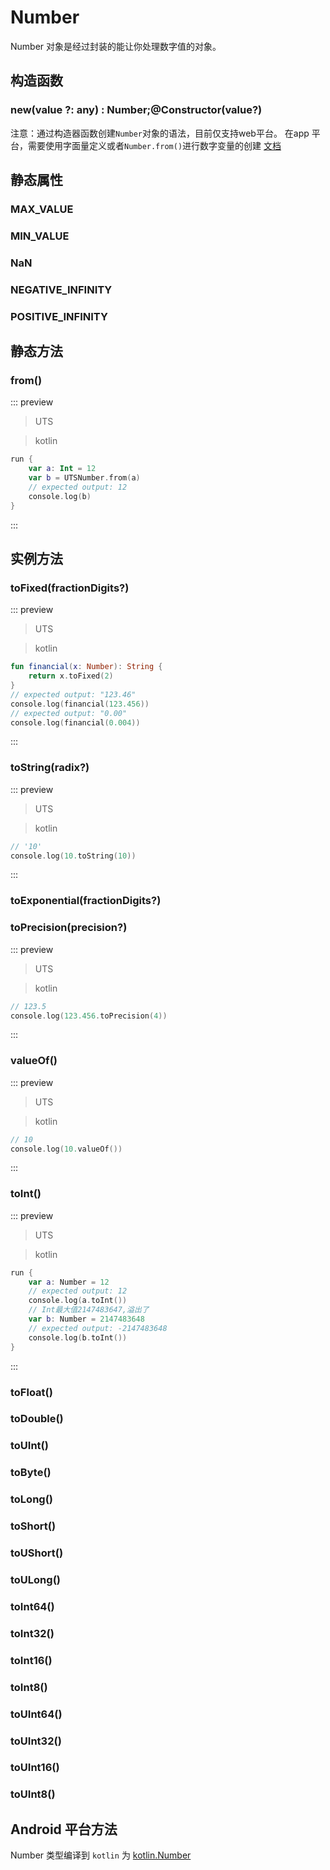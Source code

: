 # Number


Number 对象是经过封装的能让你处理数字值的对象。

## 构造函数

### new(value ?: any) : Number;@Constructor(value?)

<!-- UTSJSON.Number.Constructor.description -->

<!-- UTSJSON.Number.Constructor.param -->

<!-- UTSJSON.Number.Constructor.returnValue -->

<!-- UTSJSON.Number.Constructor.compatibility -->

<!-- UTSJSON.Number.Constructor.tutorial -->


注意：通过构造器函数创建`Number`对象的语法，目前仅支持web平台。 在app 平台，需要使用字面量定义或者`Number.from()`进行数字变量的创建 [文档](https://doc.dcloud.net.cn/uni-app-x/uts/data-type.html#%E6%95%B0%E5%AD%97-number)


## 静态属性

### MAX_VALUE

<!-- UTSJSON.Number.MAX_VALUE.description -->

<!-- UTSJSON.Number.MAX_VALUE.param -->

<!-- UTSJSON.Number.MAX_VALUE.returnValue -->

<!-- UTSJSON.Number.MAX_VALUE.test -->

<!-- UTSJSON.Number.MAX_VALUE.compatibility -->

<!-- UTSJSON.Number.MAX_VALUE.tutorial -->

### MIN_VALUE

<!-- UTSJSON.Number.MIN_VALUE.description -->

<!-- UTSJSON.Number.MIN_VALUE.param -->

<!-- UTSJSON.Number.MIN_VALUE.returnValue -->

<!-- UTSJSON.Number.MIN_VALUE.test -->

<!-- UTSJSON.Number.MIN_VALUE.compatibility -->

<!-- UTSJSON.Number.MIN_VALUE.tutorial -->

### NaN

<!-- UTSJSON.Number.NaN.description -->

<!-- UTSJSON.Number.NaN.param -->

<!-- UTSJSON.Number.NaN.returnValue -->

<!-- UTSJSON.Number.NaN.test -->

<!-- UTSJSON.Number.NaN.compatibility -->

<!-- UTSJSON.Number.NaN.tutorial -->

### NEGATIVE_INFINITY

<!-- UTSJSON.Number.NEGATIVE_INFINITY.description -->

<!-- UTSJSON.Number.NEGATIVE_INFINITY.param -->

<!-- UTSJSON.Number.NEGATIVE_INFINITY.returnValue -->

<!-- UTSJSON.Number.NEGATIVE_INFINITY.test -->

<!-- UTSJSON.Number.NEGATIVE_INFINITY.compatibility -->

<!-- UTSJSON.Number.NEGATIVE_INFINITY.tutorial -->

### POSITIVE_INFINITY

<!-- UTSJSON.Number.POSITIVE_INFINITY.description -->

<!-- UTSJSON.Number.POSITIVE_INFINITY.param -->

<!-- UTSJSON.Number.POSITIVE_INFINITY.returnValue -->

<!-- UTSJSON.Number.POSITIVE_INFINITY.test -->

<!-- UTSJSON.Number.POSITIVE_INFINITY.compatibility -->

<!-- UTSJSON.Number.POSITIVE_INFINITY.tutorial -->


## 静态方法

### from()

<!-- UTSJSON.Number.from.description -->

<!-- UTSJSON.Number.from.param -->

<!-- UTSJSON.Number.from.returnValue -->

<!-- UTSJSON.Number.from.compatibility -->

::: preview

>UTS

<!-- UTSJSON.Number.from.test -->

> kotlin

```kotlin
run {
	var a: Int = 12
	var b = UTSNumber.from(a)
	// expected output: 12
	console.log(b)
}
```

:::


<!-- UTSJSON.Number.tutorial -->


## 实例方法


### toFixed(fractionDigits?)

<!-- UTSJSON.Number.toFixed.description -->

<!-- UTSJSON.Number.toFixed.param -->

<!-- UTSJSON.Number.toFixed.returnValue -->

::: preview

>UTS

<!-- UTSJSON.Number.toFixed.test -->

> kotlin

```kotlin
fun financial(x: Number): String {
	return x.toFixed(2)
}
// expected output: "123.46"
console.log(financial(123.456))
// expected output: "0.00"
console.log(financial(0.004))
```

:::


<!-- UTSJSON.Number.toFixed.compatibility -->

### toString(radix?)

<!-- UTSJSON.Number.toString.description -->

<!-- UTSJSON.Number.toString.param -->

<!-- UTSJSON.Number.toString.returnValue -->

::: preview

>UTS

<!-- UTSJSON.Number.toString.test -->

> kotlin

```kotlin
// '10'
console.log(10.toString(10))
```

:::


<!-- UTSJSON.Number.toString.compatibility -->

<!-- UTSJSON.Number.toString.tutorial -->

### toExponential(fractionDigits?)

<!-- UTSJSON.Number.toExponential.description -->

<!-- UTSJSON.Number.toExponential.param -->

<!-- UTSJSON.Number.toExponential.returnValue -->

<!-- UTSJSON.Number.toExponential.test -->

<!-- UTSJSON.Number.toExponential.compatibility -->

<!-- UTSJSON.Number.toExponential.tutorial -->

### toPrecision(precision?)

<!-- UTSJSON.Number.toPrecision.description -->

<!-- UTSJSON.Number.toPrecision.param -->

<!-- UTSJSON.Number.toPrecision.returnValue -->

::: preview

>UTS

<!-- UTSJSON.Number.toPrecision.test -->

> kotlin

```kotlin
// 123.5
console.log(123.456.toPrecision(4))
```

:::

<!-- UTSJSON.Number.toPrecision.compatibility -->

<!-- UTSJSON.Number.toPrecision.tutorial -->

### valueOf()

<!-- UTSJSON.Number.valueOf.description -->

<!-- UTSJSON.Number.valueOf.param -->

<!-- UTSJSON.Number.valueOf.returnValue -->

::: preview

>UTS

<!-- UTSJSON.Number.valueOf.test -->

> kotlin

```kotlin
// 10
console.log(10.valueOf())
```

:::

<!-- UTSJSON.Number.valueOf.compatibility -->

### toInt()

<!-- UTSJSON.Number.toInt.description -->

<!-- UTSJSON.Number.toInt.param -->

<!-- UTSJSON.Number.toInt.returnValue -->

::: preview

>UTS

<!-- UTSJSON.Number.toInt.test -->

> kotlin

```kotlin
run {
	var a: Number = 12
    // expected output: 12
	console.log(a.toInt())
	// Int最大值2147483647,溢出了
	var b: Number = 2147483648
	// expected output: -2147483648
	console.log(b.toInt())
}
```

:::

<!-- UTSJSON.Number.toInt.compatibility -->

### toFloat()

<!-- UTSJSON.Number.toFloat.description -->

<!-- UTSJSON.Number.toFloat.param -->

<!-- UTSJSON.Number.toFloat.returnValue -->

<!-- UTSJSON.Number.toFloat.compatibility -->

### toDouble()

<!-- UTSJSON.Number.toDouble.description -->

<!-- UTSJSON.Number.toDouble.param -->

<!-- UTSJSON.Number.toDouble.returnValue -->

<!-- UTSJSON.Number.toDouble.compatibility -->

### toUInt()

<!-- UTSJSON.Number.toUInt.description -->

<!-- UTSJSON.Number.toUInt.param -->

<!-- UTSJSON.Number.toUInt.returnValue -->

<!-- UTSJSON.Number.toUInt.compatibility -->

### toByte()

<!-- UTSJSON.Number.toByte.description -->

<!-- UTSJSON.Number.toByte.param -->

<!-- UTSJSON.Number.toByte.returnValue -->

<!-- UTSJSON.Number.toByte.test -->

<!-- UTSJSON.Number.toByte.compatibility -->

### toLong()

<!-- UTSJSON.Number.toLong.description -->

<!-- UTSJSON.Number.toLong.param -->

<!-- UTSJSON.Number.toLong.returnValue -->

<!-- UTSJSON.Number.toLong.test -->

<!-- UTSJSON.Number.toLong.compatibility -->

### toShort()

<!-- UTSJSON.Number.toShort.description -->

<!-- UTSJSON.Number.toShort.param -->

<!-- UTSJSON.Number.toShort.returnValue -->

<!-- UTSJSON.Number.toShort.compatibility -->

### toUShort()

<!-- UTSJSON.Number.toUShort.description -->

<!-- UTSJSON.Number.toUShort.param -->

<!-- UTSJSON.Number.toUShort.returnValue -->

<!-- UTSJSON.Number.toUShort.compatibility -->

### toULong()

<!-- UTSJSON.Number.toULong.description -->

<!-- UTSJSON.Number.toULong.param -->

<!-- UTSJSON.Number.toULong.returnValue -->

<!-- UTSJSON.Number.toULong.compatibility -->

### toInt64()

<!-- UTSJSON.Number.toInt64.description -->

<!-- UTSJSON.Number.toInt64.param -->

<!-- UTSJSON.Number.toInt64.returnValue -->

<!-- UTSJSON.Number.toInt64.compatibility -->

### toInt32()

<!-- UTSJSON.Number.toInt32.description -->

<!-- UTSJSON.Number.toInt32.param -->

<!-- UTSJSON.Number.toInt32.returnValue -->

<!-- UTSJSON.Number.toInt32.compatibility -->

### toInt16()

<!-- UTSJSON.Number.toInt16.description -->

<!-- UTSJSON.Number.toInt16.param -->

<!-- UTSJSON.Number.toInt16.returnValue -->

<!-- UTSJSON.Number.toInt16.compatibility -->

### toInt8()

<!-- UTSJSON.Number.toInt8.description -->

<!-- UTSJSON.Number.toInt8.param -->

<!-- UTSJSON.Number.toInt8.returnValue -->

<!-- UTSJSON.Number.toInt8.compatibility -->


### toUInt64()

<!-- UTSJSON.Number.toUInt64.description -->

<!-- UTSJSON.Number.toUInt64.param -->

<!-- UTSJSON.Number.toUInt64.returnValue -->

<!-- UTSJSON.Number.toUInt64.compatibility -->

### toUInt32()

<!-- UTSJSON.Number.toUInt32.description -->

<!-- UTSJSON.Number.toUInt32.param -->

<!-- UTSJSON.Number.toUInt32.returnValue -->

<!-- UTSJSON.Number.toUInt32.compatibility -->

### toUInt16()

<!-- UTSJSON.Number.toUInt16.description -->

<!-- UTSJSON.Number.toUInt16.param -->

<!-- UTSJSON.Number.toUInt16.returnValue -->

<!-- UTSJSON.Number.toUInt16.compatibility -->

### toUInt8()

<!-- UTSJSON.Number.toUInt8.description -->

<!-- UTSJSON.Number.toUInt8.param -->

<!-- UTSJSON.Number.toUInt8.returnValue -->

<!-- UTSJSON.Number.toUInt8.compatibility -->

## Android 平台方法

Number 类型编译到 `kotlin` 为 [kotlin.Number](https://kotlinlang.org/api/core/kotlin-stdlib/kotlin/-number/)
